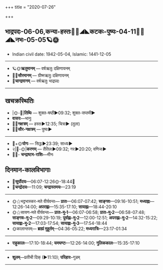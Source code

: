 +++
title = "2020-07-26"

+++
## भाद्रपदः-06-06,कन्या-हस्तः🌛🌌◢◣कटकः-पुष्यः-04-11🌌🌞◢◣नभः-05-05🪐🌞
- Indian civil date: 1942-05-04, Islamic: 1441-12-05
___________________
- 🪐🌞**ऋतुमानम्** — वर्षऋतुः दक्षिणायनम्
- 🌌🌞**सौरमानम्** — ग्रीष्मऋतुः दक्षिणायनम्
- 🌛**चान्द्रमानम्** — वर्षऋतुः भाद्रपदः
___________________


## खचक्रस्थितिः
- |🌞-🌛|**तिथिः** — शुक्ल-षष्ठी►09:32; शुक्ल-सप्तमी►  
- **वासरः**—भानुः  
- 🌌🌛**नक्षत्रम्** — हस्तः►12:35; चित्रा► (तुला)  
- 🌌🌞**सौर-नक्षत्रम्** — पुष्यः►  
___________________
- 🌛+🌞**योगः** — सिद्धः►23:39; साध्यः►  
- २|🌛-🌞|**करणम्** — तैतिलः►09:32; गरः►20:20; वणिजः►  
- 🌌🌛- **चन्द्राष्टम-राशिः**—मीनः  


## दिनमान-कालविभागाः
- 🌅**सूर्योदयः**—06:07-12:26🌞️-18:44🌇  
- 🌛**चन्द्रोदयः**—11:09; **चन्द्रास्तमयः**—23:19  
___________________
- 🌞⚝भट्टभास्कर-मते वीर्यवन्तः— **प्रातः**—06:07-07:42; **साङ्गवः**—09:16-10:51; **मध्याह्नः**—12:26-14:00; **अपराह्णः**—15:35-17:10; **सायाह्नः**—18:44-20:10  
- 🌞⚝सायण-मते वीर्यवन्तः— **प्रातः-मु॰1**—06:07-06:58; **प्रातः-मु॰2**—06:58-07:48; **साङ्गवः-मु॰2**—09:29-10:19; **पूर्वाह्णः-मु॰2**—12:00-12:51; **अपराह्णः-मु॰2**—14:32-15:22; **सायाह्णः-मु॰2**—17:03-17:54; **सायाह्णः-मु॰3**—17:54-18:44  
- 🌞कालान्तरम्— **ब्राह्मं मुहूर्तम्**—04:36-05:22; **मध्यरात्रिः**—23:17-01:34  
___________________
- **राहुकालः**—17:10-18:44; **यमघण्टः**—12:26-14:00; **गुलिककालः**—15:35-17:10  
___________________
- **शूलम्**—प्रतीची दिक् (►11:10); **परिहारः**–गुडम्  
___________________

